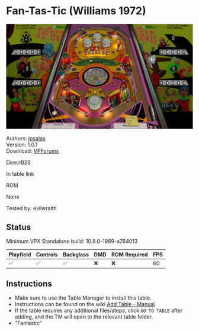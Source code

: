 # Fan-Tas-Tic (Williams 1972)

![Table Preview](../../images/vpx-fantastic.jpg)

Authors: [jpsalas](https://www.vpforums.org/index.php?showuser=277)  
Version: 1.0.1  
Download: [VPForums](https://www.vpforums.org/index.php?app=downloads&showfile=18630)

DirectB2S

In table link

ROM

None

Tested by: evilwraith

## Status 

Minimum VPX Standalone build: 10.8.0-1989-a764013

| Playfield | Controls | Backglass | DMD | ROM Required | FPS | 
|-----------|----------|-----------|-----|--------------|-----|
| :white_check_mark: | :white_check_mark: | :white_check_mark: | :x: | :x: | 60 |

## Instructions

- Make sure to use the Table Manager to install this table.
- Instructions can be found on the wiki [Add Table - Manual](https://github.com/LegendsUnchained/vpx-standalone-alp4k/wiki/%5B04%5D-%F0%9F%A7%A1-TM-%E2%80%90-Other-Features#add-table---manual)
- If the table requires any additional files/steps, click `GO TO TABLE` after adding, and the TM will open to the relevant table folder.
- "Fantastic"

